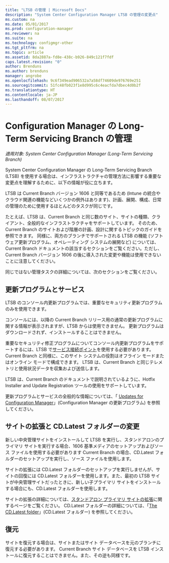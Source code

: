 ```yaml
---
title: "LTSB の管理 | Microsoft Docs"
description: "System Center Configuration Manager LTSB の管理の変更点"
ms.custom: na
ms.date: 05/01/2017
ms.prod: configuration-manager
ms.reviewer: na
ms.suite: na
ms.technology: configmgr-other
ms.tgt_pltfrm: na
ms.topic: article
ms.assetid: 8da2887a-fd8e-438c-b926-849c121f7fdf
caps.latest.revision: "0"
author: Brenduns
ms.author: brenduns
manager: angrobe
ms.openlocfilehash: 9c6f349ead906532a7a58df74609de976769e251
ms.sourcegitcommit: 51fc48fb023f1e8d995c6c4eacfda7dbec4d0b2f
ms.translationtype: HT
ms.contentlocale: ja-JP
ms.lasthandoff: 08/07/2017
---
```

# <a name="manage-the-long-term-servicing-branch-of-configuration-manager"></a>Configuration Manager の Long-Term Servicing Branch の管理

*適用対象: System Center Configuration Manager (Long-Term Servicing Branch)*

System Center Configuration Manager の Long-Term Servicing Branch (LTSB) を使用する場合は、インフラストラクチャの管理方法に影響する重要な変更点を理解するために、以下の情報が役に立ちます。

LTSB は Current Branch バージョン 1606 と同等であるため (Intune の統合やクラウド関連の機能などいくつかの例外はあります)、計画、展開、構成、日常の管理のために使用するほとんどのタスクが同じです。

たとえば、LTSB は、Current Branch と同じ数のサイト、サイトの種類、クライアント、全般的なインフラストラクチャをサポートしています。 そのため、Current Branch のサイトおよび階層の計画、設計に関するトピックのガイドを参照できます。 同様に、両方のブランチでサポートされる LTSB の機能 (ソフトウェア更新プログラム、オペレーティング システムの展開など) については、Current Branch ドキュメントの該当するセクションをご覧ください。ただし、Current Branch バージョン 1606 の後に導入された変更や機能は使用できないことに注意してください。

同じではない管理タスクの詳細については、次のセクションをご覧ください。

## <a name="updates-and-servicing"></a>更新プログラムとサービス
LTSB のコンソール内更新プログラムでは、重要なセキュリティ更新プログラムのみを使用できます。  

コンソールには、以降の Current Branch リリース用の通常の更新プログラムに関する情報が表示されますが、LTSB からは使用できません。 更新プログラムはダウンロードされず、インストールすることはできません。

重要なセキュリティ修正プログラムについてコンソール内更新プログラムをサポートするには、LTSB で[サービス接続ポイント](/sccm/core/servers/deploy/configure/about-the-service-connection-point)を使用する必要があります。 Current Branch と同様に、このサイト システムの役割はオフライン モードまたはオンライン モードで構成できます。 LTSB は、Current Branch と同じテレメトリと使用状況データを収集および送信します。

LTSB は、Current Branch のドキュメントで説明されているように、Hotfix Installer and Update Registration ツールの使用をサポートしています。

更新プログラムとサービスの全般的な情報については、「 [Updates for Configuration Manager](/sccm/core/servers/manage/updates)」(Configuration Manager の更新プログラム) を参照してください。


## <a name="changes-for-site-expansion-and-the-cdlatest-folder"></a>サイトの拡張と CD.Latest フォルダーの変更
新しい中央管理サイトをインストールして LTSB を実行し、スタンドアロンのプライマリ サイトを実行する場合、1606 基準メディアのセットアップおよびソース ファイルを使用する必要があります Current Branch の場合、CD.Latest フォルダーのセットアップを実行し、ソース ファイルを使用します。

サイトの拡張には CD.Latest フォルダーのセットアップを実行しませんが、サイトの回復には CD.Latest フォルダーを使用します。また、最初の LTSB サイトが中央管理サイトだったときに、新しい子プライマリ サイトをインストールする場合にも、CD.Latest フォルダーを使用します。

サイトの拡張の詳細については、[スタンドアロン プライマリ サイトの拡張](/sccm/core/servers/deploy/install/use-the-setup-wizard-to-install-sites#expand-a-stand-alone-primary-site)に関するページをご覧ください。 CD.Latest フォルダーの詳細については、「[The CD.Latest folder](/sccm/core/servers/manage/the-cd.latest-folder)」(CD.Latest フォルダー) を参照してください。


## <a name="recovery"></a>復元
サイトを復元する場合は、サイトまたはサイト データベースを元のブランチに復元する必要があります。 Current Branch サイト データベースを LTSB インストールに復元することはできません。また、その逆も同様です。
